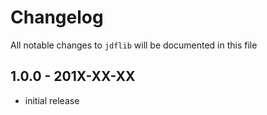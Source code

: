 # Changelog

All notable changes to `jdflib` will be documented in this file

## 1.0.0 - 201X-XX-XX

- initial release
